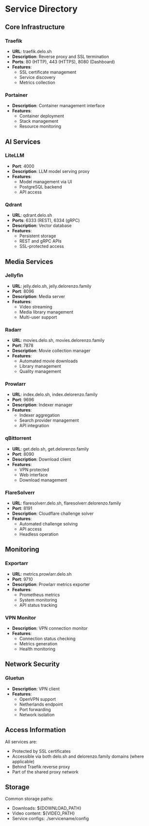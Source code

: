 # Service Directory

## Core Infrastructure

### Traefik
- **URL**: traefik.delo.sh
- **Description**: Reverse proxy and SSL termination
- **Ports**: 80 (HTTP), 443 (HTTPS), 8080 (Dashboard)
- **Features**: 
  - SSL certificate management
  - Service discovery
  - Metrics collection

### Portainer
- **Description**: Container management interface
- **Features**:
  - Container deployment
  - Stack management
  - Resource monitoring

## AI Services

### LiteLLM
- **Port**: 4000
- **Description**: LLM model serving proxy
- **Features**:
  - Model management via UI
  - PostgreSQL backend
  - API access

### Qdrant
- **URL**: qdrant.delo.sh
- **Ports**: 6333 (REST), 6334 (gRPC)
- **Description**: Vector database
- **Features**:
  - Persistent storage
  - REST and gRPC APIs
  - SSL-protected access

## Media Services

### Jellyfin
- **URL**: jelly.delo.sh, jelly.delorenzo.family
- **Port**: 8096
- **Description**: Media server
- **Features**:
  - Video streaming
  - Media library management
  - Multi-user support

### Radarr
- **URL**: movies.delo.sh, movies.delorenzo.family
- **Port**: 7878
- **Description**: Movie collection manager
- **Features**:
  - Automated movie downloads
  - Library management
  - Quality management

### Prowlarr
- **URL**: index.delo.sh, index.delorenzo.family
- **Port**: 9696
- **Description**: Indexer manager
- **Features**:
  - Indexer aggregation
  - Search provider management
  - API integration

### qBittorrent
- **URL**: get.delo.sh, get.delorenzo.family
- **Port**: 8090
- **Description**: Download client
- **Features**:
  - VPN protected
  - Web interface
  - Download management

### FlareSolverr
- **URL**: flaresolverr.delo.sh, flaresolverr.delorenzo.family
- **Port**: 8191
- **Description**: Cloudflare challenge solver
- **Features**:
  - Automated challenge solving
  - API access
  - Headless operation

## Monitoring

### Exportarr
- **URL**: metrics.prowlarr.delo.sh
- **Port**: 9710
- **Description**: Prowlarr metrics exporter
- **Features**:
  - Prometheus metrics
  - System monitoring
  - API status tracking

### VPN Monitor
- **Description**: VPN connection monitor
- **Features**:
  - Connection status checking
  - Metrics generation
  - Health monitoring

## Network Security

### Gluetun
- **Description**: VPN client
- **Features**:
  - OpenVPN support
  - Netherlands endpoint
  - Port forwarding
  - Network isolation

## Access Information

All services are:
- Protected by SSL certificates
- Accessible via both delo.sh and delorenzo.family domains (where applicable)
- Behind Traefik reverse proxy
- Part of the shared proxy network

## Storage

Common storage paths:
- Downloads: ${DOWNLOAD_PATH}
- Video content: ${VIDEO_PATH}
- Service configs: ./servicename/config
